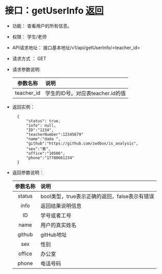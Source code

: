 ﻿﻿<!-- markdownlint-disable MD033-->
<!-- 禁止MD033类型的警告 https://www.npmjs.com/package/markdownlint -->

# 接口：getUserInfo  [返回](../README.md)

- 功能：
    查看用户的所有信息。
    
- 权限：
    学生/老师    
    
- API请求地址： 
    接口基本地址/v1/api/getUserInfo/<teacher_id>

- 请求方式 ：
    GET
      
- 请求参数说明:        

  |参数名称|说明|
  |:---------:|:--------------------------------------------------------|      
  |teacher_id|学生的ID号。对应表teacher.id的值|
  
- 返回实例：

        {         
            "status": true,
            "info": null,
            "ID":"1234",  
            "teacherNumber":12345679" 
            "name":"dada ",
            "github":"https://github.com/zwdbox/is_analysis",
            "sex":"男",
            "office":"10506",
            "phone":"17780661234"
        }
 
- 返回参数说明：    
 
  |参数名称|说明|
  |:---------:|:--------------------------------------------------------|      
  |status|bool类型，true表示正确的返回，false表示有错误|
  |info|返回结果说明信息|
  |ID|学号或者工号|
  |name|用户的真实姓名|  
  |github|gitHub地址|
  |sex|性别|
  |office|办公室|
  |phone|电话号码|

